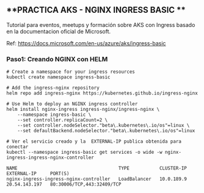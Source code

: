 **PRACTICA AKS - NGINX INGRESS BASIC **
------------------------------------------------------------------

Tutorial para eventos, meetups y formación sobre AKS con Ingress basado en la documentacion oficial de Microsoft.

Ref: https://docs.microsoft.com/en-us/azure/aks/ingress-basic


### Paso1: Creando NGINX con HELM 
```
# Create a namespace for your ingress resources
kubectl create namespace ingress-basic

# Add the ingress-nginx repository
helm repo add ingress-nginx https://kubernetes.github.io/ingress-nginx

# Use Helm to deploy an NGINX ingress controller
helm install nginx-ingress ingress-nginx/ingress-nginx \
    --namespace ingress-basic \
    --set controller.replicaCount=2 \
    --set controller.nodeSelector."beta\.kubernetes\.io/os"=linux \
    --set defaultBackend.nodeSelector."beta\.kubernetes\.io/os"=linux
   
# Ver el servicio creado y la  EXTERNAL-IP publica obtenida para conectar
kubectl --namespace ingress-basic get services -o wide -w nginx-ingress-ingress-nginx-controller
    
NAME                                     TYPE           CLUSTER-IP   EXTERNAL-IP     PORT(S)                     
nginx-ingress-ingress-nginx-controller   LoadBalancer   10.0.189.9   20.54.143.197   80:30006/TCP,443:32409/TCP    
```




